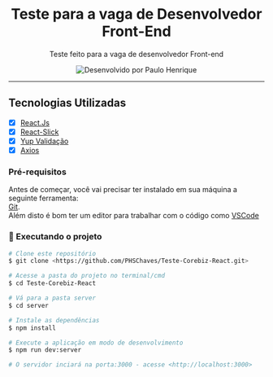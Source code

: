 <h1 align="center">
Teste para a vaga de Desenvolvedor Front-End
</h1>

<p align="center"> Teste feito para a vaga de desenvolvedor Front-end </p>

<p align="center">
  <img alt="Desenvolvido por Paulo Henrique" src="https://img.shields.io/badge/Desenvolvido%20por-Paulo Henrique-%237519C1?style=for-the-badge"><br/>
</p>

<hr>

## Tecnologias Utilizadas

- [X] [React.Js](https://pt-br.reactjs.org/)
- [X] [React-Slick](https://react-slick.neostack.com/) 
- [X] [Yup Validação](https://www.npmjs.com/package/yup)
- [X] [Axios](https://github.com/axios/axios)

### Pré-requisitos

Antes de começar, você vai precisar ter instalado em sua máquina a seguinte ferramenta:<br>
[Git](https://git-scm.com).<br>
Além disto é bom ter um editor para trabalhar com o código como [VSCode](https://code.visualstudio.com/)

### 🎲 Executando o projeto

```bash
# Clone este repositório
$ git clone <https://github.com/PHSChaves/Teste-Corebiz-React.git>

# Acesse a pasta do projeto no terminal/cmd
$ cd Teste-Corebiz-React

# Vá para a pasta server
$ cd server

# Instale as dependências
$ npm install

# Execute a aplicação em modo de desenvolvimento
$ npm run dev:server

# O servidor inciará na porta:3000 - acesse <http://localhost:3000>
```
